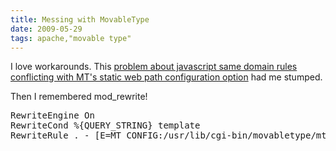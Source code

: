 ```yaml
---
title: Messing with MovableType
date: 2009-05-29
tags: apache,"movable type"
---
```

I love workarounds. This <a rel="nofollow" href="http://www.movabletype.org/documentation/appendices/config-directives/staticwebpath.html">problem about javascript same domain rules conflicting with MT's static web path configuration option</a> had me stumped.

Then I remembered mod_rewrite!

<pre class="sh_sh">
RewriteEngine On
RewriteCond %{QUERY_STRING} template
RewriteRule . - [E=MT_CONFIG:/usr/lib/cgi-bin/movabletype/mt-config-admin.cgi]
</pre>

